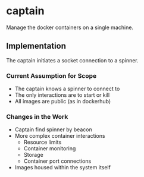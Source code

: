 # captain
Manage the docker containers on a single machine.

## Implementation
The captain initiates a socket connection to a spinner.

### Current Assumption for Scope
* The captain knows a spinner to connect to
* The only interactions are to start or kill
* All images are public (as in dockerhub)

### Changes in the Work
* Captain find spinner by beacon
* More complex container interactions
  * Resource limits
  * Container monitoring
  * Storage
  * Container port connections
* Images housed within the system itself
